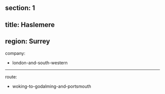section: 1
----
title: Haslemere
----
region: Surrey
----
company:
- london-and-south-western
----
route:
- woking-to-godalming-and-portsmouth
